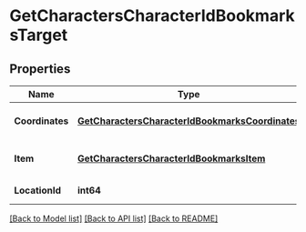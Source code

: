 # GetCharactersCharacterIdBookmarksTarget

## Properties
Name | Type | Description | Notes
------------ | ------------- | ------------- | -------------
**Coordinates** | [**GetCharactersCharacterIdBookmarksCoordinates**](get_characters_character_id_bookmarks__coordinates.md) |  | [optional] [default to null]
**Item** | [**GetCharactersCharacterIdBookmarksItem**](get_characters_character_id_bookmarks__item.md) |  | [optional] [default to null]
**LocationId** | **int64** | location_id integer | [default to null]

[[Back to Model list]](../README.md#documentation-for-models) [[Back to API list]](../README.md#documentation-for-api-endpoints) [[Back to README]](../README.md)


